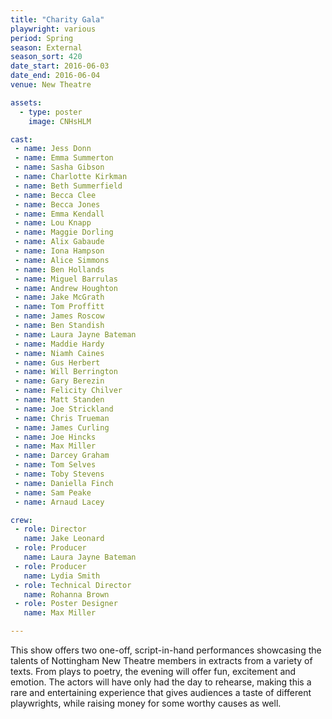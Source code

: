 ```yaml
---
title: "Charity Gala"
playwright: various
period: Spring
season: External
season_sort: 420
date_start: 2016-06-03
date_end: 2016-06-04
venue: New Theatre

assets:
  - type: poster
    image: CNHsHLM

cast:
 - name: Jess Donn
 - name: Emma Summerton
 - name: Sasha Gibson
 - name: Charlotte Kirkman
 - name: Beth Summerfield
 - name: Becca Clee
 - name: Becca Jones
 - name: Emma Kendall
 - name: Lou Knapp
 - name: Maggie Dorling
 - name: Alix Gabaude
 - name: Iona Hampson
 - name: Alice Simmons
 - name: Ben Hollands
 - name: Miguel Barrulas
 - name: Andrew Houghton
 - name: Jake McGrath
 - name: Tom Proffitt
 - name: James Roscow
 - name: Ben Standish
 - name: Laura Jayne Bateman
 - name: Maddie Hardy
 - name: Niamh Caines
 - name: Gus Herbert
 - name: Will Berrington
 - name: Gary Berezin
 - name: Felicity Chilver
 - name: Matt Standen
 - name: Joe Strickland
 - name: Chris Trueman
 - name: James Curling
 - name: Joe Hincks
 - name: Max Miller
 - name: Darcey Graham
 - name: Tom Selves
 - name: Toby Stevens
 - name: Daniella Finch
 - name: Sam Peake
 - name: Arnaud Lacey

crew:
 - role: Director
   name: Jake Leonard
 - role: Producer
   name: Laura Jayne Bateman
 - role: Producer
   name: Lydia Smith
 - role: Technical Director
   name: Rohanna Brown
 - role: Poster Designer
   name: Max Miller

---
```


This show offers two one-off, script-in-hand performances showcasing the talents of Nottingham New Theatre members in extracts from a variety of texts. From plays to poetry, the evening will offer fun, excitement and emotion. The actors will have only had the day to rehearse, making this a rare and entertaining experience that gives audiences a taste of different playwrights, while raising money for some worthy causes as well.
